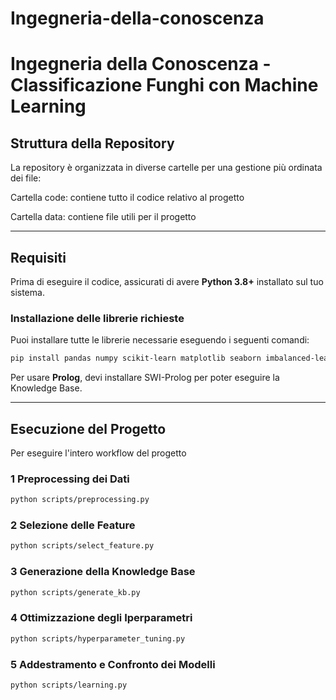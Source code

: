 # Ingegneria-della-conoscenza
# Ingegneria della Conoscenza - Classificazione Funghi con Machine Learning

## Struttura della Repository
La repository è organizzata in diverse cartelle per una gestione più ordinata dei file:

Cartella code: contiene tutto il codice relativo al progetto

Cartella data: contiene file utili per il progetto

---

## Requisiti
Prima di eseguire il codice, assicurati di avere **Python 3.8+** installato sul tuo sistema.

### Installazione delle librerie richieste
Puoi installare tutte le librerie necessarie eseguendo i seguenti comandi:

```bash
pip install pandas numpy scikit-learn matplotlib seaborn imbalanced-learn
```

Per usare **Prolog**, devi installare SWI-Prolog per poter eseguire la Knowledge Base.

---

## Esecuzione del Progetto
Per eseguire l'intero workflow del progetto

### 1️ Preprocessing dei Dati
```bash
python scripts/preprocessing.py
```

### 2️ Selezione delle Feature
```bash
python scripts/select_feature.py
```

### 3️ Generazione della Knowledge Base
```bash
python scripts/generate_kb.py
```

### 4️ Ottimizzazione degli Iperparametri
```bash
python scripts/hyperparameter_tuning.py
```

### 5️ Addestramento e Confronto dei Modelli
```bash
python scripts/learning.py
```
